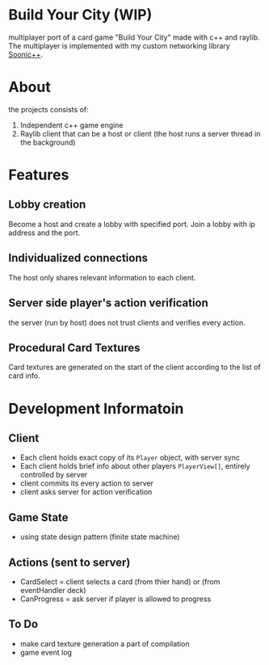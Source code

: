 # Build Your City (WIP)
multiplayer port of a card game "Build Your City" made with c++ and raylib.  
The multiplayer is implemented with my custom networking library [Soonic++](https://github.com/MerlinTheProgramist/Sonicpp).

# About 
the projects consists of:
1. Independent c++ game engine
2. Raylib client that can be a host or client (the host runs a server thread in the background)

# Features 
## Lobby creation
Become a host and create a lobby with specified port.
Join a lobby with ip address and the port.
## Individualized connections
The host only shares relevant information to each client.
## Server side player's action verification
the server (run by host) does not trust clients and verifies every action.
## Procedural Card Textures
Card textures are generated on the start of the client according to the list of card info.
# Development Informatoin
## Client

- Each client holds exact copy of its `Player` object, with server sync
- Each client holds brief info about other players `PlayerView[]`, entirely controlled by server
- client commits its every action to server
- client asks server for action verification

## Game State
- using state design pattern (finite state machine)

## Actions (sent to server)
- CardSelect = client selects a card (from thier hand) or (from eventHandler deck)
- CanProgress = ask server if player is allowed to progress

## To Do 
- make card texture generation a part of compilation  
- game event log
